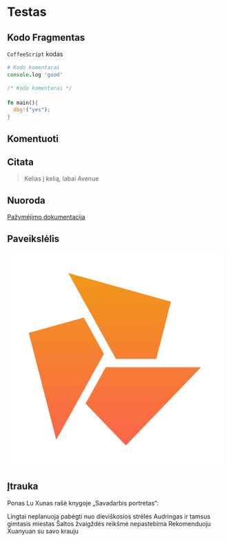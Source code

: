 [Markdown pasauliniai komentarai]:#

# Testas

## Kodo Fragmentas

`CoffeeScript` kodas

```coffee
# Kodo komentarai
console.log 'good'


```

```rust
/* Kodo komentarai */

fn main(){
  dbg!("yes");
}
```

## Komentuoti

<!-- HTML 注释 --> 

<!-- 多行注释 --> 

## Citata

> Kelias į kelią, labai Avenue

## Nuoroda

[Pažymėjimo dokumentacija](https://github.com/xxai-art/xxai-art-md)

## Paveikslėlis

![xxAI.Art Brand Identity](https://raw.githubusercontent.com/xxai-art/web/main/file/svg/logo.svg)

## Įtrauka

Ponas Lu Xunas rašė knygoje „Savadarbis portretas“:

  Lingtai neplanuoja pabėgti nuo dieviškosios strėlės
  Audringas ir tamsus gimtasis miestas
  Šaltos žvaigždės reikšmė nepastebima
  Rekomenduoju Xuanyuan su savo krauju


